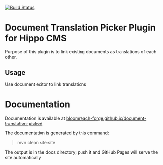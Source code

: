 [![Build Status](https://travis-ci.org/bloomreach-forge/document-translation-picker.svg?branch=develop)](https://travis-ci.org/bloomreach-forge/document-translation-picker)

# Document Translation Picker Plugin for Hippo CMS
Purpose of this plugin is to link existing documents as translations of each other.

## Usage
Use document editor to link translations

# Documentation 

Documentation is available at [bloomreach-forge.github.io/document-translation-picker/](https://bloomreach-forge.github.io/document-translation-picker/)

The documentation is generated by this command:

 > mvn clean site:site
 
The output is in the docs directory; push it and GitHub Pages will serve the site automatically. 

